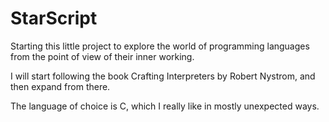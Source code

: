 # StarScript

Starting this little project to explore the world of programming languages from the point of view of their inner working.

I will start following the book Crafting Interpreters by Robert Nystrom, and then expand from there.

The language of choice is C, which I really like in mostly unexpected ways.
